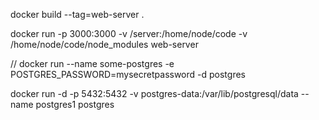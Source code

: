 docker build --tag=web-server .

docker run -p 3000:3000 -v <path to proj>/server:/home/node/code -v /home/node/code/node_modules web-server

// docker run --name some-postgres -e POSTGRES_PASSWORD=mysecretpassword -d postgres

docker run -d -p 5432:5432 -v postgres-data:/var/lib/postgresql/data --name postgres1 postgres
